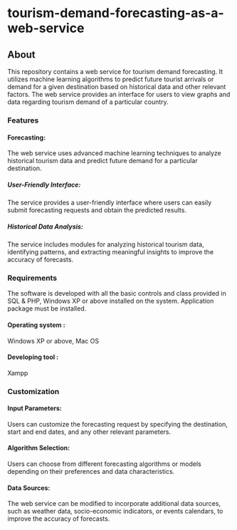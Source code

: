 # tourism-demand-forecasting-as-a-web-service

## About
This repository contains a web service for tourism demand forecasting. It utilizes machine learning algorithms to predict future tourist arrivals or demand for a given destination based on historical data and other relevant factors. The web service provides an interface for users to view graphs and data regarding tourism demand of a particular country.
### Features 
#### Forecasting: 
The web service uses advanced machine learning techniques to analyze historical tourism data and predict future demand for a particular destination.
##### User-Friendly Interface: 
The service provides a user-friendly interface where users can easily submit forecasting requests and obtain the predicted results.
##### Historical Data Analysis: 
The service includes modules for analyzing historical tourism data, identifying patterns, and extracting meaningful insights to improve the accuracy of forecasts.
### Requirements
The software is developed with all the basic controls and class provided in 
SQL & PHP, Windows XP or above installed on the system. Application 
package must be installed. 
#### Operating system :  
Windows XP or above, Mac OS  
#### Developing tool : 
Xampp
### Customization
#### Input Parameters: 
Users can customize the forecasting request by specifying the destination, start and end dates, and any other relevant parameters.
#### Algorithm Selection: 
Users can choose from different forecasting algorithms or models depending on their preferences and data characteristics.
#### Data Sources: 
The web service can be modified to incorporate additional data sources, such as weather data, socio-economic indicators, or events calendars, to improve the accuracy of forecasts.
 
